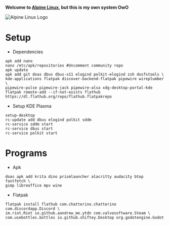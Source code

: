 **Welcome to [Alpine Linux](https://alpinelinux.org/), but this is my own system OwO**

![Alpine Linux Logo](https://pkgs.alpinelinux.org/assets/alpinelinux-logo.svg)

# Setup #

-  Dependencies
```
apk add nano
nano /etc/apk/repositories #Uncomment community repo
apk update
apk add git doas dbus dbus-x11 elogind polkit-elogind zsh dosfstools \
kde-applications flatpak discover-backend-flatpak pipewire wireplumber \
pipewire-pulse pipewire-jack pipewire-alsa xdg-desktop-portal-kde
flatpak remote-add --if-not-exists flathub https://dl.flathub.org/repo/flathub.flatpakrepo
```
-  Setup KDE Plasma
```
setup-desktop 
rc-update add dbus elogind polkit sddm
rc-service sddm start
rc-service dbus start
rc-service polkit start
```
# Programs #

-  Apk
```
doas apk add krita dino prismlauncher alacritty audacity btop fastfetch \
gimp libreoffice mpv wine
```
-  Flatpak
```
flatpak install flathub com.chatterino.chatterino com.discordapp.Discord \
im.riot.Riot io.github.aandrew_me.ytdn com.valvesoftware.Steam \
com.usebottles.bottles io.github.shiftey.Desktop org.godotengine.Godot
```
